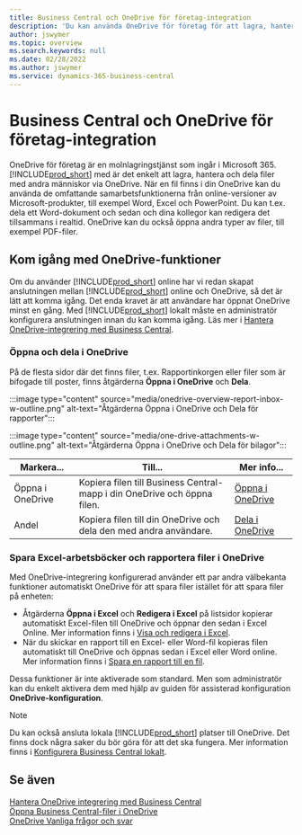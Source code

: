 ```yaml
---
title: Business Central och OneDrive för företag-integration
description: 'Du kan använda OneDrive för företag för att lagra, hantera och dela filer, t.ex. rapporter eller bifogade filer. Även om du stavar det One Drive.'
author: jswymer
ms.topic: overview
ms.search.keywords: null
ms.date: 02/28/2022
ms.author: jswymer
ms.service: dynamics-365-business-central
---
```


# <a name="business-central-and-onedrive-for-business-integration"></a>Business Central och OneDrive för företag-integration

OneDrive för företag är en molnlagringstjänst som ingår i Microsoft 365. [!INCLUDE[prod_short](includes/prod_short.md)] med är det enkelt att lagra, hantera och dela filer med andra människor via OneDrive. När en fil finns i din OneDrive kan du använda de omfattande samarbetsfunktionerna från online-versioner av Microsoft-produkter, till exempel Word, Excel och PowerPoint. Du kan t.ex. dela ett Word-dokument och sedan och dina kollegor kan redigera det tillsammans i realtid. OneDrive kan du också öppna andra typer av filer, till exempel PDF-filer. 

## <a name="get-started-with-onedrive-features"></a>Kom igång med OneDrive-funktioner

Om du använder [!INCLUDE[prod_short](includes/prod_short.md)] online har vi redan skapat anslutningen mellan [!INCLUDE[prod_short](includes/prod_short.md)] online och OneDrive, så det är lätt att komma igång. Det enda kravet är att användare har öppnat OneDrive minst en gång. Med [!INCLUDE[prod_short](includes/prod_short.md)] lokalt måste en administratör konfigurera anslutningen innan du kan komma igång. Läs mer i [Hantera OneDrive-integrering med Business Central](admin-onedrive-integration.md).

<!-- We've created the connection between [!INCLUDE[prod_short](includes/prod_short.md)] online and OneDrive, so it's easy to get started. The only requirement is that users have opened OneDrive at least one time. -->

### <a name="open-and-share-in-onedrive"></a>Öppna och dela i OneDrive

På de flesta sidor där det finns filer, t.ex. Rapportinkorgen eller filer som är bifogade till poster, finns åtgärderna **Öppna i OneDrive** och **Dela**.

:::image type="content" source="media/onedrive-overview-report-inbox-w-outline.png" alt-text="Åtgärderna Öppna i OneDrive och Dela för rapporter":::


:::image type="content" source="media/one-drive-attachments-w-outline.png" alt-text="Åtgärderna Öppna i OneDrive och Dela för bilagor":::

|Markera...|Till...|Mer info...|
|---------|-----|----------------|
|Öppna i OneDrive|Kopiera filen till Business Central-mapp i din OneDrive och öppna filen.|[Öppna i OneDrive](across-share-onedrive.md#open-in-onedrive) |
|Andel|Kopiera filen till din OneDrive och dela den med andra användare.|[Dela i OneDrive](across-share-onedrive.md#share) |

### <a name="save-excel-workbooks-and-report-files-in-onedrive"></a>Spara Excel-arbetsböcker och rapportera filer i OneDrive

Med OneDrive-integrering konfigurerad använder ett par andra välbekanta funktioner automatiskt OneDrive för att spara filer istället för att spara filer på enheten:

- Åtgärderna **Öppna i Excel** och **Redigera i Excel** på listsidor kopierar automatiskt Excel-filen till OneDrive och öppnar den sedan i Excel Online. Mer information finns i [Visa och redigera i Excel](across-work-with-excel.md).
- När du skickar en rapport till en Excel- eller Word-fil kopieras filen automatiskt till OneDrive och öppnas sedan i Excel eller Word online. Mer information finns i [Spara en rapport till en fil](ui-work-report.md#saving-a-report-to-a-file).

Dessa funktioner är inte aktiverade som standard. Men som administratör kan du enkelt aktivera dem med hjälp av guiden för assisterad konfiguration **OneDrive-konfiguration**.

<!--
When you use the **Open in OneDrive** action for the first time, [!INCLUDE[prod_short](includes/prod_short.md)] does the following in your OneDrive:

1. Creates a folder named [!INCLUDE[prod_short](includes/prod_short.md)]. 
2. In the [!INCLUDE[prod_short](includes/prod_short.md)] folder, it creates another folder with the same name as the company you're working in. If you work in more than one company, it will create a folder for the company you're working in when you use the **Open in OneDrive** action. 
3. Puts a copy of the file you selected in the folder, and then opens the file. The next time you use the action, it only copies and opens the file. 

The folder and its content are private until you decide to share them with others. For example, you might decide to share content with one or more of your coworkers, or even people outside of your organization. For more information, see [Share OneDrive files and folders](https://support.microsoft.com/office/share-onedrive-files-and-folders-9fcc2f7d-de0c-4cec-93b0-a82024800c07) in the content for OneDrive.
-->

> [!NOTE]
> Du kan också ansluta lokala [!INCLUDE[prod_short](includes/prod_short.md)] platser till OneDrive. Det finns dock några saker du bör göra för att det ska fungera. Mer information finns i [Konfigurera Business Central lokalt](admin-onedrive-integration-onpremises.md).

## <a name="see-also"></a>Se även

[Hantera OneDrive integrering med Business Central](admin-onedrive-integration.md)  
[Öppna Business Central-filer i OneDrive](across-share-onedrive.md)  
[OneDrive Vanliga frågor och svar](admin-onedrive-faq.md)  
